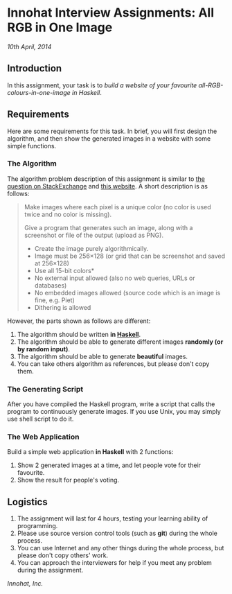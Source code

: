 # Innohat Interview Assignments: All RGB in One Image
*10th April, 2014*

## Introduction
In this assignment, your task is to *build a website of your favourite all-RGB-colours-in-one-image in Haskell*. 

## Requirements
Here are some requirements for this task. In brief, you will first design the algorithm, and then show the generated images in a website with some simple functions.

### The Algorithm
The algorithm problem description of this assignment is similar to [the question on StackExchange](http://codegolf.stackexchange.com/questions/22144/images-with-all-colors) and [this website](http://allrgb.com). A short description is as follows:

> Make images where each pixel is a unique color (no color is used twice and no color is missing).
> 
> Give a program that generates such an image, along with a screenshot or file of the output (upload as PNG).
> 
> * Create the image purely algorithmically.
> * Image must be 256×128 (or grid that can be screenshot and saved at 256×128)
> * Use all 15-bit colors*
> * No external input allowed (also no web queries, URLs or databases)
> * No embedded images allowed (source code which is an image is fine, e.g. Piet)
> * Dithering is allowed

However, the parts shown as follows are different:

1. The algorithm should be written **in [Haskell](http://en.wikipedia.org/wiki/Haskell)**.
2. The algorithm should be able to generate different images **randomly (or by random input)**.
3. The algorithm should be able to generate **beautiful** images.
4. You can take others algorithm as references, but please don't copy them.

### The Generating Script
After you have compiled the Haskell program, write a script that calls the program to continuously generate images. If you use Unix, you may simply use shell script to do it.

### The Web Application
Build a simple web application **in Haskell** with 2 functions:

1. Show 2 generated images at a time, and let people vote for their favourite.
2. Show the result for people's voting.

## Logistics
1. The assignment will last for 4 hours, testing your learning ability of programming.
2. Please use source version control tools (such as **git**) during the whole process.
4. You can use Internet and any other things during the whole process, but please don't copy others' work.
3. You can approach the interviewers for help if you meet any problem during the assignment.

*Innohat, Inc.*
